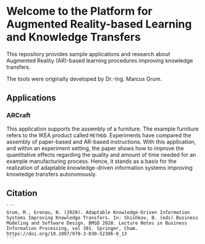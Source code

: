 # Welcome to the Platform for Augmented Reality-based Learning and Knowledge Transfers

This repository provides sample applications and research about Augmented Reality (AR)-based learning procedures
improving knowledge transfers.

The tools were originally developed by Dr.-Ing. Marcus Grum.

## Applications

### ARCraft

This application supports the assembly of a furniture.
The example furniture refers to the IKEA product called `METHOD`.
Experiments have compared the assembly of paper-based and AR-based instructions.
With this application, and within an experiment setting, 
the paper shows how to improve the quantitative effects regarding the quality and amount of time needed 
for an example manufacturing process. 
Hence, it stands as a basis for the realization of adaptable knowledge-driven information systems
improving knowledge transfers autonomously.

## Citation

    ```
    Grum, M., Gronau, N. (2020). Adaptable Knowledge-Driven Information Systems Improving Knowledge Transfers. In: Shishkov, B. (eds) Business Modeling and Software Design. BMSD 2020. Lecture Notes in Business Information Processing, vol 391. Springer, Cham. https://doi.org/10.1007/978-3-030-52306-0_13
    ```